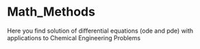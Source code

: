 # Math_Methods
Here you find solution of differential equations (ode and pde) with applications to Chemical Engineering Problems
